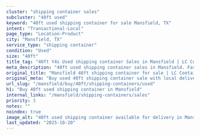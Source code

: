 ```yaml
---
cluster: "shipping container sales"
subcluster: "40ft used"
keyword: "40ft used shipping container for sale Mansfield, TX"
intent: "Transactional-Local"
page_type: "Location-Product"
city: "Mansfield, TX"
service_type: "shipping container"
condition: "Used"
size: "40ft"
title_tag: "40ft Y4s Used shipping container Sales in Mansfield | LC Container"
meta_description: "40ft used shipping container sales in Mansfield. Fast delivery, competitive pricing. Serving shipping containers area. Quote ID: IGD. Call (214) 524-4168 for your free quote today."
original_title: "Mansfield 40ft shipping container for sale | LC Container"
original_meta: "Buy used 40ft shipping container sale with local delivery in Mansfield, TX. LC Container — local Since 2003. Request a fast quote today."
url_slug: "/mansfield/buy/40ft/shipping-containers/used"
h1: "Buy 40ft used shipping container in Mansfield"
internal_links: "/mansfield/shipping-containers/sales"
priority: 3
notes: ""
noindex: true
image_alt: "40ft used shipping container available for delivery in Mansfield"
last_updated: "2025-10-20"
---
```


<!-- TODO: Add unique city/inventory copy, images, and internal links here. -->
